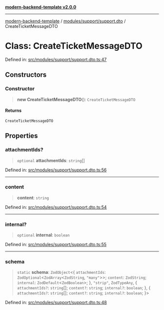 [**modern-backend-template v2.0.0**](../../../../README.md)

***

[modern-backend-template](../../../../modules.md) / [modules/support/support.dto](../README.md) / CreateTicketMessageDTO

# Class: CreateTicketMessageDTO

Defined in: [src/modules/support/support.dto.ts:47](https://github.com/maemreyo/saas-4cus-nodejs/blob/1a77de11cd6eaefe66c31c7f5de281673fc25ce5/src/modules/support/support.dto.ts#L47)

## Constructors

### Constructor

> **new CreateTicketMessageDTO**(): `CreateTicketMessageDTO`

#### Returns

`CreateTicketMessageDTO`

## Properties

### attachmentIds?

> `optional` **attachmentIds**: `string`[]

Defined in: [src/modules/support/support.dto.ts:56](https://github.com/maemreyo/saas-4cus-nodejs/blob/1a77de11cd6eaefe66c31c7f5de281673fc25ce5/src/modules/support/support.dto.ts#L56)

***

### content

> **content**: `string`

Defined in: [src/modules/support/support.dto.ts:54](https://github.com/maemreyo/saas-4cus-nodejs/blob/1a77de11cd6eaefe66c31c7f5de281673fc25ce5/src/modules/support/support.dto.ts#L54)

***

### internal?

> `optional` **internal**: `boolean`

Defined in: [src/modules/support/support.dto.ts:55](https://github.com/maemreyo/saas-4cus-nodejs/blob/1a77de11cd6eaefe66c31c7f5de281673fc25ce5/src/modules/support/support.dto.ts#L55)

***

### schema

> `static` **schema**: `ZodObject`\<\{ `attachmentIds`: `ZodOptional`\<`ZodArray`\<`ZodString`, `"many"`\>\>; `content`: `ZodString`; `internal`: `ZodDefault`\<`ZodBoolean`\>; \}, `"strip"`, `ZodTypeAny`, \{ `attachmentIds?`: `string`[]; `content?`: `string`; `internal?`: `boolean`; \}, \{ `attachmentIds?`: `string`[]; `content?`: `string`; `internal?`: `boolean`; \}\>

Defined in: [src/modules/support/support.dto.ts:48](https://github.com/maemreyo/saas-4cus-nodejs/blob/1a77de11cd6eaefe66c31c7f5de281673fc25ce5/src/modules/support/support.dto.ts#L48)

